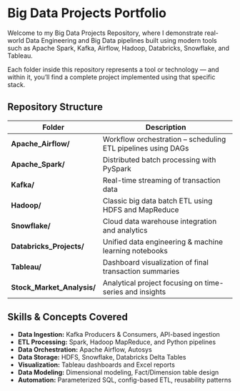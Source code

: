 # Big Data Projects Portfolio

Welcome to my Big Data Projects Repository, where I demonstrate real-world Data Engineering and Big Data pipelines built using modern tools such as Apache Spark, Kafka, Airflow, Hadoop, Databricks, Snowflake, and Tableau.

Each folder inside this repository represents a tool or technology — and within it, you’ll find a complete project implemented using that specific stack.


## Repository Structure

| Folder | Description |
|---------|--------------|
| **Apache_Airflow/** | Workflow orchestration – scheduling ETL pipelines using DAGs |
| **Apache_Spark/** | Distributed batch processing with PySpark |
| **Kafka/** | Real-time streaming of transaction data |
| **Hadoop/** | Classic big data batch ETL using HDFS and MapReduce |
| **Snowflake/** | Cloud data warehouse integration and analytics |
| **Databricks_Projects/** | Unified data engineering & machine learning notebooks |
| **Tableau/** | Dashboard visualization of final transaction summaries |
| **Stock_Market_Analysis/** | Analytical project focusing on time-series and insights |



## Skills & Concepts Covered

- **Data Ingestion:** Kafka Producers & Consumers, API-based ingestion  
- **ETL Processing:** Spark, Hadoop MapReduce, and Python pipelines  
- **Data Orchestration:** Apache Airflow, Autosys  
- **Data Storage:** HDFS, Snowflake, Databricks Delta Tables  
- **Visualization:** Tableau dashboards and Excel reports  
- **Data Modeling:** Dimensional modeling, Fact/Dimension table design  
- **Automation:** Parameterized SQL, config-based ETL, reusability patterns  



